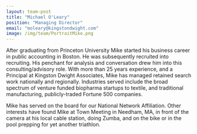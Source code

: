 ```yaml
---
layout: team-post
title: "Michael O'Leary"
position: "Managing Director"
email: "moleary@kingstondwight.com"
image: /img/team/PortraitMike.png
---
```


After graduating from Princeton University Mike started his business career in public accounting in Boston. He was subsequently recruited into recruiting. His penchant for analysis and conversation drew him into this consulting/advisory role. With more than 25 years experience, and a Principal at Kingston Dwight Associates, Mike has managed retained search work nationally and regionally. Industries served include the broad spectrum of venture funded biopharma startups to textile, and traditional manufacturing, publicly-traded Fortune 500 companies.

Mike has served on the board for our National Network Affiliation. Other interests have found Mike at Town Meeting in Needham, MA, in front of the camera at his local cable station, doing Zumba, and on the bike or in the pool prepping for yet another triathlon.